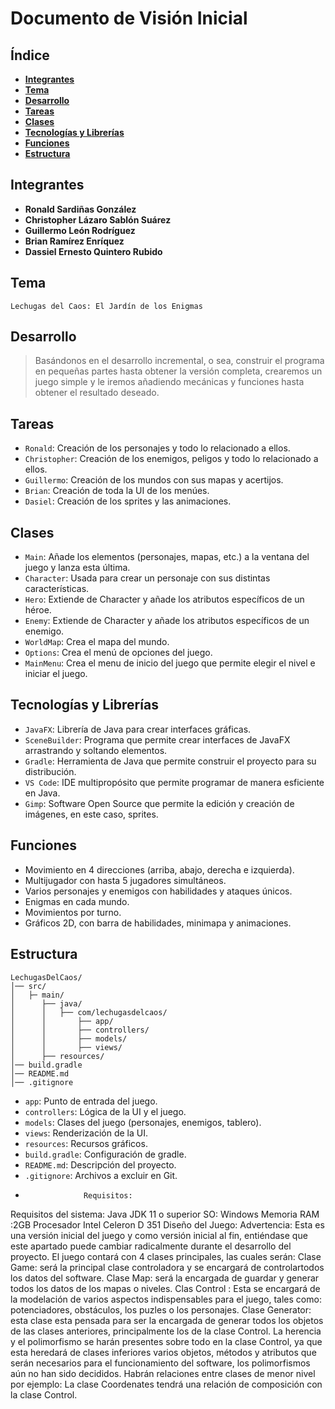 # Documento de Visión Inicial

## Índice

- [**Integrantes**](#integrantes)
- [**Tema**](#tema)
- [**Desarrollo**](#desarrollo)
- [**Tareas**](#tareas)
- [**Clases**](#clases)
- [**Tecnologías y Librerías**](#tecnologías-y-librerías)
- [**Funciones**](#funciones)
- [**Estructura**](#estructura)

## Integrantes

- **Ronald Sardiñas González**
- **Christopher Lázaro Sablón Suárez**
- **Guillermo León Rodríguez**
- **Brian Ramírez Enríquez**
- **Dassiel Ernesto Quintero Rubido**

## Tema

``Lechugas del Caos: El Jardín de los Enigmas``

## Desarrollo

>Basándonos en el desarrollo incremental, o sea, construir el programa en pequeñas partes hasta obtener la versión completa, crearemos un juego simple y le iremos añadiendo mecánicas y funciones hasta obtener el resultado deseado.

## Tareas

- ``Ronald``: Creación de los personajes y todo lo relacionado a ellos.
- ``Christopher``: Creación de los enemigos, peligos y todo lo relacionado a ellos.
- ``Guillermo``: Creación de los mundos con sus mapas y acertijos.
- ``Brian``: Creación de toda la UI de los menúes.
- ``Dasiel``: Creación de los sprites y las animaciones.

## Clases

- ``Main``: Añade los elementos (personajes, mapas, etc.) a la ventana del juego y lanza esta última.
- ``Character``: Usada para crear un personaje con sus distintas características.
- ``Hero``: Extiende de Character y añade los atributos específicos de un héroe.
- ``Enemy``: Extiende de Character y añade los atributos específicos de un enemigo.
- ``WorldMap``: Crea el mapa del mundo.
- ``Options``: Crea el menú de opciones del juego.
- ``MainMenu``: Crea el menu de inicio del juego que permite elegir el nivel e iniciar el juego.

## Tecnologías y Librerías

- ``JavaFX``: Librería de Java para crear interfaces gráficas.
- ``SceneBuilder``: Programa que permite crear interfaces de JavaFX arrastrando y soltando elementos.
- ``Gradle``: Herramienta de Java que permite construir el proyecto para su distribución.
- ``VS Code``: IDE multipropósito que permite programar de manera esficiente en Java.
- ``Gimp``: Software Open Source que permite la edición y creación de imágenes, en este caso, sprites.

## Funciones

- Movimiento en 4 direcciones (arriba, abajo, derecha e izquierda).
- Multijugador con hasta 5 jugadores simultáneos.
- Varios personajes  y enemigos con habilidades y ataques únicos.
- Enigmas en cada mundo.
- Movimientos por turno.
- Gráficos 2D, con barra de habilidades, minimapa y animaciones.

## Estructura

``` plaintext
LechugasDelCaos/
│── src/
│   ├─ main/
│      ├── java/
│      │   ├── com/lechugasdelcaos/
│      │       ├── app/  
│      │       ├── controllers/
│      │       ├── models/       
│      │       ├── views/
│      ├── resources/
│── build.gradle
│── README.md
│── .gitignore
```

- ``app``: Punto de entrada del juego.
- ``controllers``: Lógica de la UI y el juego.
- ``models``: Clases del juego (personajes, enemigos, tablero).
- ``views``: Renderización de la UI.
- ``resources``: Recursos gráficos.
- ``build.gradle``: Configuración de gradle.
- ``README.md``: Descripción del proyecto.
- ``.gitignore``: Archivos a excluir en Git.
-                  Requisitos:
Requisitos del sistema:
Java JDK 11 o superior
SO: Windows
Memoria RAM :2GB
Procesador Intel Celeron D 351
                      Diseño del Juego:
Advertencia: Esta es una versión inicial del juego y como versión inicial al fin, entiéndase que este apartado puede cambiar radicalmente durante el desarrollo del proyecto.
El juego contará con 4 clases principales, las cuales serán:
Clase Game: será la principal clase controladora y se encargará de controlartodos los datos del software.
Clase Map: será la encargada de guardar y generar todos los datos de los mapas o niveles.
Clas Control : Esta se encargará de la modelación de varios aspectos indispensables para el juego, tales como: potenciadores, obstáculos, los puzles o los personajes.
Clase Generator: esta clase esta pensada para ser la encargada de generar todos los objetos de las clases anteriores, principalmente los de la clase Control.
La herencia y el polimorfismo se harán presentes sobre todo en la clase Control, ya que esta heredará de clases inferiores varios objetos, métodos y atributos que serán necesarios para el funcionamiento del software, los polimorfismos aún no han sido decididos.
Habrán relaciones entre clases de menor nivel por ejemplo:
La clase Coordenates tendrá una relación de composición con la clase Control.


     
